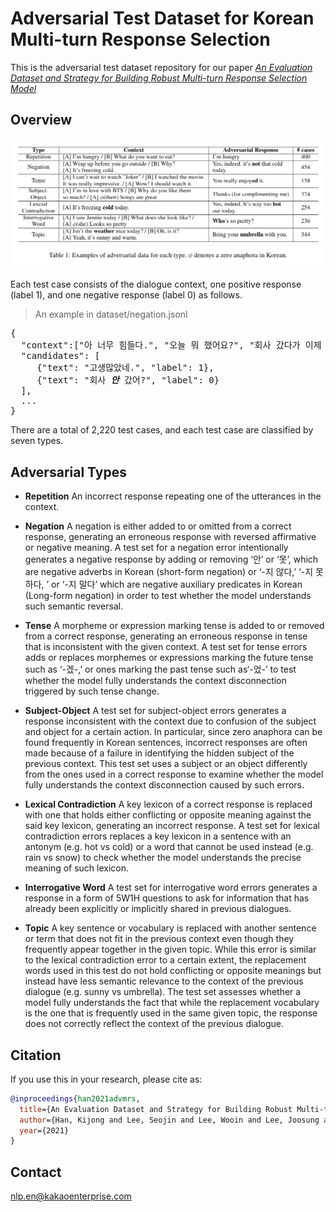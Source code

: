 # Adversarial Test Dataset for Korean Multi-turn Response Selection

This is the adversarial test dataset repository for our paper [*An Evaluation Dataset and Strategy for Building Robust Multi-turn Response Selection Model*]()


## Overview
![Table](table.png)

Each test case consists of the dialogue context, one positive response (label 1), and one negative response (label 0) as follows.
> An example in dataset/negation.jsonl
<pre>
{
  "context":["아 너무 힘들다.", "오늘 뭐 했어요?", "회사 갔다가 이제 집 왔어요."]
  "candidates": [
     {"text": "고생많았네.", "label": 1}, 
     {"text": "회사 <i><b>안</b></i> 갔어?", "label": 0}
  ],
  ...
}
</pre>


There are a total of 2,220 test cases, and each test case are classified by seven types.

## Adversarial Types

* **Repetition** An incorrect response repeating one of the utterances in the context.

* **Negation**  A negation is either added to or omitted from a correct response, generating an erroneous response with reversed affirmative or negative meaning. A test set for a negation error intentionally generates a negative response by adding or removing ‘안’ or ‘못’, which are negative adverbs in Korean (short-form negation) or ‘-지 않다,’ ‘-지 못하다, ’ or ‘-지 말다’ which are negative auxiliary predicates in Korean (Long-form negation) in order to test whether the model understands such semantic reversal.

* **Tense** A morpheme or expression marking tense is added to or removed from a correct response, generating an erroneous response in tense that is inconsistent with the given context. A test set for tense errors adds or replaces morphemes or expressions marking the future tense such as ‘-겠-,’  or ones marking the past tense such as‘-었-’ to test whether the model fully understands the context disconnection triggered by such tense change. 

* **Subject-Object**  A test set for subject-object errors generates a response inconsistent with the context due to confusion of the subject and object for a certain action. In particular, since zero anaphora can be found frequently in Korean sentences, incorrect responses are often made because of a failure in identifying the hidden subject of the previous context. This test set uses a subject or an object differently from the ones used in a correct response to examine whether the model fully understands the context disconnection caused by such errors.

* **Lexical Contradiction** A key lexicon of a correct response is replaced with one that holds either conflicting or opposite meaning against the said key lexicon, generating an incorrect response. A test set for lexical contradiction errors replaces a key lexicon in a sentence with an antonym (e.g. hot vs cold) or a word that cannot be used instead (e.g. rain vs snow) to check whether the model understands the precise meaning of such lexicon. 

* **Interrogative Word** A test set for interrogative word errors generates a response in a form of 5W1H questions to ask for information that has already been explicitly or implicitly shared in previous dialogues.

* **Topic** A key sentence or vocabulary is replaced with another sentence or term that does not fit in the previous context even though they frequently appear together in the given topic. While this error is similar to the lexical contradiction error to a certain extent, the replacement words used in this test do not hold conflicting or opposite meanings but instead have less semantic relevance to the context of the previous dialogue (e.g. sunny vs umbrella). The test set assesses whether a model fully understands the fact that while the replacement vocabulary is the one that is frequently used in the same given topic, the response does not correctly reflect the context of the previous dialogue.


## Citation
If you use this in your research, please cite as:
```bibtex
@inproceedings{han2021advmrs,
  title={An Evaluation Dataset and Strategy for Building Robust Multi-turn Response Selection Model},
  author={Han, Kijong and Lee, Seojin and Lee, Wooin and Lee, Joosung and Lee, Dong-hun},
  year={2021}
}
```

## Contact
nlp.en@kakaoenterprise.com 
